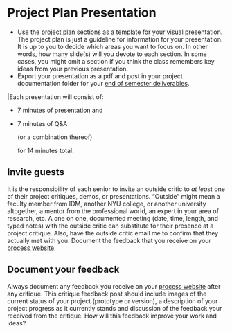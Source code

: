 # Project Plan Presentation

* Use the [project plan](../project\_plan.md) sections as a template for your visual presentation. The project plan is just a guideline for information for your presentation. It is up to you to decide which areas you want to focus on. In other words, how many slide(s) will you devote to each section. In some cases, you might omit a section if you think the class remembers key ideas from your previous presentation.
* Export your presentation as a pdf and post in your project documentation folder for your [end of semester deliverables](../end\_of\_semester\_deliverables/).

|Each presentation will consist of:

* 7 minutes of presentation and&#x20;
*   7 minutes of Q\&A

    (or a combination thereof)

    for 14 minutes total.

## Invite guests

It is the responsibility of each senior to invite an outside critic to _at least_ one of their project critiques, demos, or presentations. “Outside” might mean a faculty member from IDM, another NYU college, or another university altogether, a mentor from the professional world, an expert in your area of research, etc. A one on one, documented meeting (date, time, length, and typed notes) with the outside critic can substitute for their presence at a project critique. Also, have the outside critic email me to confirm that they actually met with you. Document the feedback that you receive on your [process website](../pre-work/website.md).

## Document your feedback

Always document any feedback you receive on your [process website](../pre-work/website.md) after any critique. This critique feedback post should include images of the current status of your project (prototype or version), a description of your project progress as it currently stands and discussion of the feedback your received from the critique. How will this feedback improve your work and ideas?
